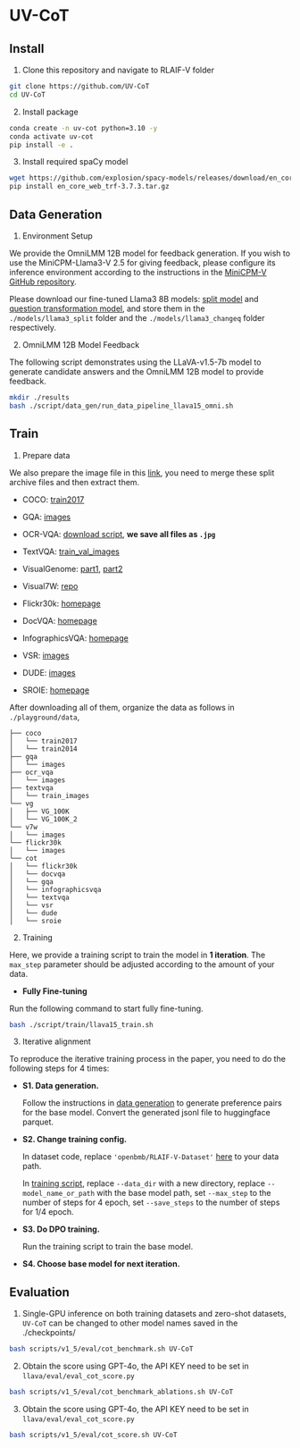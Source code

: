 # UV-CoT


## Install

1. Clone this repository and navigate to RLAIF-V folder
```bash
git clone https://github.com/UV-CoT
cd UV-CoT
```

2. Install package
```bash
conda create -n uv-cot python=3.10 -y
conda activate uv-cot
pip install -e .
```
3. Install required spaCy model
```bash
wget https://github.com/explosion/spacy-models/releases/download/en_core_web_trf-3.7.3/en_core_web_trf-3.7.3.tar.gz
pip install en_core_web_trf-3.7.3.tar.gz
```




## Data Generation
1. Environment Setup

We provide the OmniLMM 12B model for feedback generation. If you wish to use the MiniCPM-Llama3-V 2.5 for giving feedback, please configure its inference environment according to the instructions in the [MiniCPM-V GitHub repository](https://github.com/OpenBMB/MiniCPM-V).

Please download our fine-tuned Llama3 8B models: [split model](https://thunlp.oss-cn-qingdao.aliyuncs.com/rlaifv_llama3_split_model.tar.gz) and [question transformation model](https://thunlp.oss-cn-qingdao.aliyuncs.com/rlaifv_llama3_changeq_model.tar.gz), and store them in the `./models/llama3_split` folder and the `./models/llama3_changeq` folder respectively.

2. OmniLMM 12B Model Feedback

The following script demonstrates using the LLaVA-v1.5-7b model to generate candidate answers and the OmniLMM 12B model to provide feedback.

```bash
mkdir ./results
bash ./script/data_gen/run_data_pipeline_llava15_omni.sh
```




## Train

1. Prepare data

We also prepare the image file in this [link](https://huggingface.co/datasets/deepcs233/Visual-CoT/tree/main/cot_with_detailed_reasoning_steps), you need to merge these split archive files and then extract them.


- COCO: [train2017](http://images.cocodataset.org/zips/train2017.zip)

- GQA: [images](https://downloads.cs.stanford.edu/nlp/data/gqa/images.zip)

- OCR-VQA: [download script](https://drive.google.com/drive/folders/1_GYPY5UkUy7HIcR0zq3ZCFgeZN7BAfm_?usp=sharing), **we save all files as `.jpg`**

- TextVQA: [train_val_images](https://dl.fbaipublicfiles.com/textvqa/images/train_val_images.zip)

- VisualGenome: [part1](https://cs.stanford.edu/people/rak248/VG_100K_2/images.zip), [part2](https://cs.stanford.edu/people/rak248/VG_100K_2/images2.zip)

- Visual7W: [repo](https://github.com/yukezhu/visual7w-toolkit)

- Flickr30k: [homepage](https://shannon.cs.illinois.edu/DenotationGraph/)

- DocVQA: [homepage](https://www.docvqa.org/datasets/docvqa)

- InfographicsVQA: [homepage](https://www.docvqa.org/datasets/infographicvqa)

- VSR: [images](https://www.dropbox.com/s/0s3bj25s62crjh2/vsr_images.zip?dl=0)

- DUDE: [images](https://huggingface.co/datasets/jordyvl/DUDE_loader/blob/main/data/DUDE_train-val-test_binaries.tar.gz)

- SROIE: [homepage](https://rrc.cvc.uab.es/?ch=13&com=downloads)

  

After downloading all of them, organize the data as follows in `./playground/data`,

```
├── coco
│   └── train2017
│   └── train2014
├── gqa
│   └── images
├── ocr_vqa
│   └── images
├── textvqa
│   └── train_images
└── vg
│   ├── VG_100K
│   └── VG_100K_2
└── v7w
│   └── images
└── flickr30k
│   └── images
└── cot
│   └── flickr30k
│   └── docvqa
│   └── gqa
│   └── infographicsvqa
│   └── textvqa
│   └── vsr
│   └── dude
│   └── sroie
```

2. Training

Here, we provide a training script to train the model in **1 iteration**. The `max_step` parameter should be adjusted according to the amount of your data.

- **Fully Fine-tuning**
  

Run the following command to start fully fine-tuning.

```bash
bash ./script/train/llava15_train.sh
```



3. Iterative alignment

To reproduce the iterative training process in the paper, you need to do the following steps for 4 times:
- **S1. Data generation.**

  Follow the instructions in [data generation](https://github.com/RLHF-V/RLAIF-V?tab=readme-ov-file#data-generation) to generate preference pairs for the base model. Convert the generated jsonl file to huggingface parquet.
- **S2. Change training config.**

  In dataset code, replace `'openbmb/RLAIF-V-Dataset'` [here](muffin/data/datasets.py#L38) to your data path.

  In [training script](script/train/llava15_train.sh), replace `--data_dir` with a new directory, replace `--model_name_or_path` with the base model path, set `--max_step` to the number of steps for 4 epoch, set `--save_steps` to the number of steps for 1/4 epoch.
- **S3. Do DPO training.**

  Run the training script to train the base model.
- **S4. Choose base model for next iteration.**

  

## Evaluation

1. Single-GPU inference on both training datasets and zero-shot datasets, `UV-CoT` can be changed to other model names saved in the ./checkpoints/

```bash
bash scripts/v1_5/eval/cot_benchmark.sh UV-CoT
```

2. Obtain the score using GPT-4o, the API KEY need to be set in `llava/eval/eval_cot_score.py`

```bash
bash scripts/v1_5/eval/cot_benchmark_ablations.sh UV-CoT
```

3. Obtain the score using GPT-4o, the API KEY need to be set in `llava/eval/eval_cot_score.py`

```bash
bash scripts/v1_5/eval/cot_score.sh UV-CoT
```

